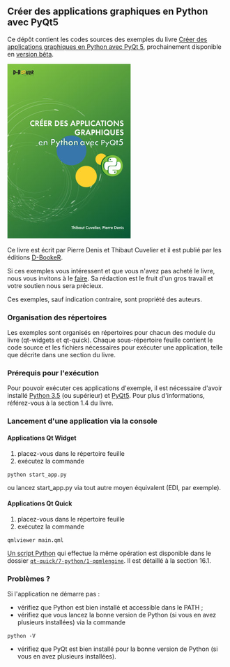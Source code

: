 ## Créer des applications graphiques en Python avec PyQt5
Ce dépôt contient les codes sources des exemples du livre [Créer des applications graphiques en Python avec PyQt 5](http://www.d-booker.fr/qt-python/376-creer-des-applications-graphiques-en-python-avec-pyqt.html), prochainement disponible en [version bêta](http://www.d-booker.fr/content/48-version-beta).


![Couverture du livre](qt-python-couv_github.jpg)

Ce livre est écrit par Pierre Denis et Thibaut Cuvelier
et il est publié par les éditions [D-BookeR](http://www.d-booker.fr).

Si ces exemples vous intéressent et que vous n'avez pas acheté le livre, nous vous invitons à le [faire](http://www.d-booker.fr/qt-python/376-creer-des-applications-graphiques-en-python-avec-pyqt.html). Sa rédaction est le fruit d'un gros travail et votre soutien nous sera précieux.

Ces exemples, sauf indication contraire, sont propriété des auteurs.

### Organisation des répertoires
Les exemples sont organisés en répertoires pour chacun des module du livre (qt-widgets et qt-quick). Chaque sous-répertoire feuille contient le code source et les fichiers nécessaires pour exécuter une application, telle que décrite dans une section du livre.

### Prérequis pour l'exécution
Pour pouvoir exécuter ces applications d'exemple, il est nécessaire d'avoir installé [Python 3.5](https://www.python.org/downloads/release/python-350/) (ou supérieur) et [PyQt5](https://www.riverbankcomputing.com/software/pyqt/intro).
Pour plus d'informations, référez-vous à la section 1.4 du livre.

### Lancement d'une application via la console
#### Applications Qt Widget
1. placez-vous dans le répertoire feuille
2. exécutez la commande
```
python start_app.py
```
ou lancez start_app.py via tout autre moyen équivalent (EDI, par exemple). 
#### Applications Qt Quick
1. placez-vous dans le répertoire feuille
2. exécutez la commande
```
qmlviewer main.qml
```
[Un script Python](https://github.com/D-BookeR/GUI_en_Python_avec_PyQt_5/blob/master/qt-quick/7-python/1-qqmlengine/main.py) qui effectue la même opération est disponible dans le dossier [`qt-quick/7-python/1-qqmlengine`](https://github.com/D-BookeR/GUI_en_Python_avec_PyQt_5/tree/master/qt-quick/7-python/1-qqmlengine). Il est détaillé à la section 16.1. 

### Problèmes ?
Si l'application ne démarre pas : 

* vérifiez que Python est bien installé et accessible dans le PATH ; 
* vérifiez que vous lancez la bonne version de Python (si vous en avez plusieurs installées) via la commande
```
python -V
```
* vérifiez que PyQt est bien installé pour la bonne version de Python (si vous en avez plusieurs installées). 
